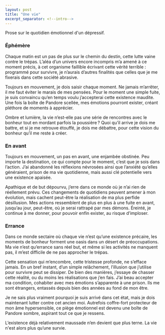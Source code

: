 ```yaml
---
layout: post
title: "Une vie"
excerpt_separator: <!--intro-->
---
```


Prose sur le quotidien émotionnel d'un dépressif.

<!--intro-->

### Éphémère

Chaque matin est un pas de plus sur le chemin du destin, cette lutte vaine contre le trépas. L’aléa d’un univers encore incompris m’a amené à ce moment précis, à cet organisme faillible écrivant cette vérité terrible : programmé pour survivre, je n’aurais d’autres finalités que celles que je me fixerais dans cette société abrasive.

Toujours en mouvement, je dois saisir chaque moment. Ne jamais m’arrêter, il me faut éviter le marais de mes pensées. Pour le moment une simple fuite, je suis convaincu qu’en temps voulu j’accepterai cette existence maudite. Une fois la boîte de Pandore scellée, mes émotions pourront exister, créant pléthore de moments à apprécier.

Ombre et lumière, la vie n’est-elle pas une série de rencontres avec le bonheur tout en mordant parfois la poussière ? Quoi qu’il arrive je dois me battre, et si je me retrouve étouffé, je dois me débattre, pour cette vision du bonheur qu’il me reste à créer.

### En avant

Toujours en mouvement, un pas en avant, une enjambée obstinée. Peu importe la destination, ce qui compte pour le moment, c’est que je sois dans l’action. J’ai abandonné les réflexions névrosées ainsi que l’anxiété qu’elles généraient, prison de ma vie quotidienne, mais aussi clé potentielle vers une existence apaisée.

Apathique et de but dépourvu, j’erre dans ce monde où je n’ai rien de réellement prévu. Ces changements de quotidiens peuvent amener à mon évolution, mais cachent peut-être la réalisation de ma plus perfide désillusion. Mes actions ressemblent de plus en plus à une fuite en avant, jusqu’au jour, peut-être, où je serai rattrapé par mes démons. Éreinté, je continue à me donner, pour pouvoir enfin exister, au risque d’imploser.

### Errance

Dans ce monde sectaire où chaque vie n’est qu’une existence précaire, les moments de bonheur forment une oasis dans un désert de préoccupations. Ma vie n’est qu’errance sans réel but, et même si les activités ne manquent pas, il m’est difficile de ne pas approcher le trépas.

Cette sensation qui m’encombre, cette tristesse profonde, ne s’efface jamais. En un bref instant, d’un simple relâchement, l’illusion que j’utilise pour survivre peut se dissiper. De bien des manières, j’essaye de chasser cette réalité, ou du moins les réalisations que j’en fais. J’ai beau accepter ma condition, cohabiter avec mes émotions s’apparente à une prison. Ils me sont étrangers, entassés depuis bien des années au fond de mon être.

Je ne sais plus vraiment pourquoi je suis arrivé dans cet état, mais je dois maintenant lutter contre cet ancien moi. Autrefois coffre-fort protecteur de mon âme hypersensible, ce piège émotionnel est devenu une boîte de Pandore sombre, aspirant tout ce que je ressens.

L’existence déjà relativement maussade n’en devient que plus terne. La vie n'est alors plus qu’une survie.
